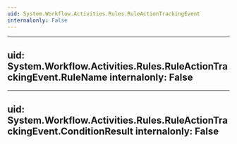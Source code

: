 ```yaml
---
uid: System.Workflow.Activities.Rules.RuleActionTrackingEvent
internalonly: False
---
```


---
uid: System.Workflow.Activities.Rules.RuleActionTrackingEvent.RuleName
internalonly: False
---

---
uid: System.Workflow.Activities.Rules.RuleActionTrackingEvent.ConditionResult
internalonly: False
---
